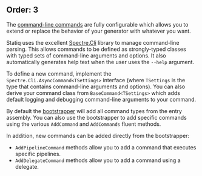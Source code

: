 Order: 3
---
The [command-line commands](xref:command-line-interface) are fully configurable which allows you to extend or replace the behavior of your generator with whatever you want.

Statiq uses the excellent [Spectre.Cli](https://github.com/spectresystems/spectre.cli) library to manage command-line parsing. This allows commands to be defined as strongly-typed classes with typed sets of command-line arguments and options. It also automatically generates help text when the user uses the `--help` argument.

To define a new command, implement the `Spectre.Cli.AsyncCommand<TSettings>` interface (where `TSettings` is the type that contains command-line arguments and options). You can also derive your command class from `BaseCommand<TSettings>` which adds default logging and debugging command-line arguments to your command.

By default the [bootstrapper](xref:bootstrapper) will add all command types from the entry assembly. You can also use the bootstrapper to add specific commands using the various `AddCommand` and `AddCommands` fluent methods.

In addition, new commands can be added directly from the bootstrapper:

- `AddPipelineCommand` methods allow you to add a command that executes specific pipelines.
- `AddDelegateCommand` methods allow you to add a command using a delegate.